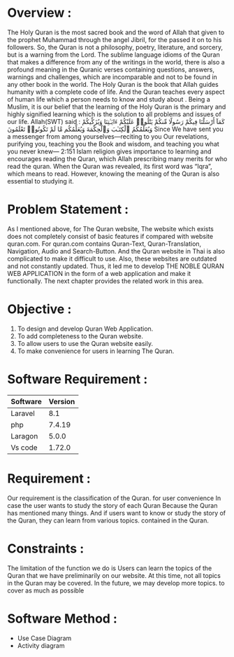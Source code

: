 # Overview :

The Holy Quran is the most sacred book and the word of Allah that given to the prophet Muhammad through the angel Jibril, for the passed it on to his followers. So, the Quran is not a philosophy, poetry, literature, and sorcery, but is a warning from the Lord. The sublime language idioms of the Quran that makes a difference from any of the writings in the world, there is also a profound meaning in the Quranic verses containing questions, answers, warnings and challenges, which are incomparable and not to be  found in any other book in the world. 
The Holy Quran is the book that Allah guides humanity with a complete code of life. And the Quran teaches every aspect of human life which a person needs to know and study about . Being a Muslim, it is our belief that the learning of the Holy Quran is the primary and highly signified learning which is the solution to all problems and issues of our life. Allah(SWT) said :
كَمَآ أَرْسَلْنَا فِيكُمْ رَسُولًا مِّنكُمْ يَتْلُوا۟ عَلَيْكُمْ ءَايَـٰتِنَا وَيُزَكِّيكُمْ وَيُعَلِّمُكُمُ ٱلْكِتَـٰبَ وَٱلْحِكْمَةَ وَيُعَلِّمُكُم مَّا لَمْ تَكُونُوا۟ تَعْلَمُونَ
Since We have sent you a messenger from among yourselves—reciting to you Our revelations, purifying you, teaching you the Book and wisdom, and teaching you what you never knew— 2:151
Islam religion gives importance to learning and encourages reading the Quran, which Allah prescribing many merits for who read the quran. When the Quran was revealed, its first word was “Iqra”, which means to read. However, knowing the meaning of the Quran is also essential to studying it.



# Problem Statement :

As I mentioned above, for The Quran website, The website which exists does not completely consist of basic features if compared with website quran.com. For quran.com contains Quran-Text, Quran-Translation, Navigation, Audio and Search-Button. And the Quran website in Thai is also complicated to make it difficult to use. Also, these websites are outdated and not constantly updated. Thus, it led me to develop THE NOBLE QURAN WEB APPLICATION in the form of a web application and make it functionally. The next chapter provides the related work in this area.

# Objective :
1. To design and develop Quran Web Application.
2. To add completeness to the Quran website.
3. To allow users to use the Quran website easily.
4. To make convenience for users in learning The Quran.



# Software Requirement : 
| Software  | Version   |
|---------  |---------  |
| Laravel   | 8.1      |
| php       | 7.4.19    |
| Laragon   | 5.0.0     |
| Vs code   |1.72.0     |

# Requirement :

Our requirement is the classification of the Quran. for user convenience In case the user wants to study the story of each Quran Because the Quran has mentioned many things. And if users want to know or study the story of the Quran, they can learn from various topics. contained in the Quran.

# Constraints :
The limitation of the function we do is Users can learn the topics of the Quran that we have preliminarily on our website. At this time, not all topics in the Quran may be covered. In the future, we may develop more topics. to cover as much as possible

# Software Method :
- Use Case Diagram 
- Activity diagram
